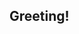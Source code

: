 ## Greeting!

<!--
**Rendezvous999/Rendezvous999** is a ✨ _special_ ✨ repository because its `README.md` (this file) appears on your GitHub profile.

Here are some ideas to get you started:

- 🔭 I’m currently working on Python
- 🌱 I’m currently learning C programming
- 👯 I’m looking to collaborate on ...
- 🤔 I’m looking for help with Algebra and Calculus :sobs:
- 💬 Ask me about 
- 📫 How to reach me: 
- 😄 Pronouns: He/him
- ⚡ Fun fact: mr.sunfish
-->
